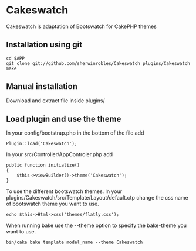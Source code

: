 # Cakeswatch
Cakeswatch is adaptation of Bootswatch for CakePHP themes

## Installation using git

```
cd $APP
git clone git://github.com/sherwinrobles/Cakeswatch plugins/Cakeswatch
make
```

## Manual installation

Download and extract file inside plugins/


## Load plugin and use the theme

In your config/bootstrap.php in the bottom of the file add

```
Plugin::load('Cakeswatch');

```

In your src/Controller/AppControler.php add

```
public function initialize()
{
    $this->viewBuilder()->theme('Cakeswatch');
}
```

To use the different bootswatch themes. In your plugins/Cakeswatch/src/Template/Layout/default.ctp change the css name of bootswatch theme you want to use.

```
echo $this->Html->css('themes/flatly.css');

```

When running bake use the --theme option to specify the bake-theme you want to use.

```
bin/cake bake template model_name --theme Cakeswatch

```